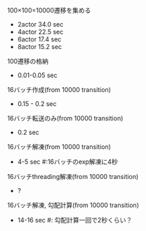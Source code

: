100×100=10000遷移を集める
- 2actor 34.0 sec
- 4actor 22.5 sec
- 6actor 17.4 sec
- 8actor 15.2 sec



100遷移の格納
- 0.01-0.05 sec

16バッチ作成(from 10000 transition)
- 0.15 - 0.2 sec

16バッチ転送のみ(from 10000 transition)
- 0.2 sec

16バッチ解凍(from 10000 transition)
- 4-5 sec #:16バッチのexp解凍に4秒

16バッチthreading解凍(from 10000 transition)
- ?

16バッチ解凍, 勾配計算(from 10000 transition)
- 14-16 sec #: 勾配計算一回で2秒くらい？
